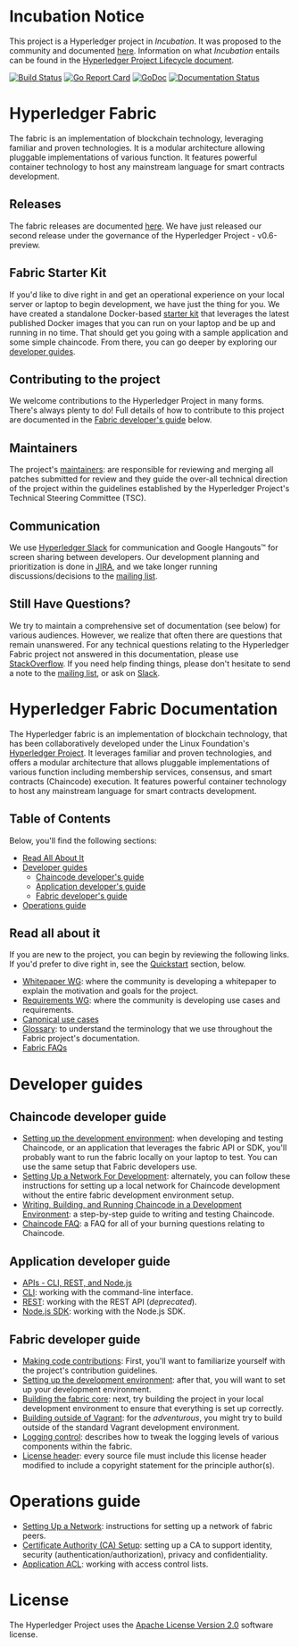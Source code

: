 # Incubation Notice

This project is a Hyperledger project in _Incubation_. It was proposed to the
community and documented [here](https://goo.gl/RYQZ5N). Information on what
_Incubation_ entails can be found in the [Hyperledger Project Lifecycle
document](https://goo.gl/4edNRc).

[![Build Status](https://jenkins.hyperledger.org/buildStatus/icon?job=fabric-merge-x86_64)](https://jenkins.hyperledger.org/view/fabric/job/fabric-merge-x86_64/)
[![Go Report Card](https://goreportcard.com/badge/github.com/hyperledger/fabric)](https://goreportcard.com/report/github.com/hyperledger/fabric)
[![GoDoc](https://godoc.org/github.com/hyperledger/fabric?status.svg)](https://godoc.org/github.com/hyperledger/fabric)
[![Documentation Status](https://readthedocs.org/projects/hyperledger-fabric/badge/?version=latest)](http://hyperledger-fabric.readthedocs.io/en/latest/?badge=latest)

# Hyperledger Fabric

The fabric is an implementation of blockchain technology, leveraging familiar
and proven technologies. It is a modular architecture allowing pluggable
implementations of various function. It features powerful container technology
to host any mainstream language for smart contracts development.

## Releases

The fabric releases are documented [here](releases.md). We have just
released our second release under the governance of the Hyperledger Project -
v0.6-preview.

## Fabric Starter Kit

If you'd like to dive right in and get an operational experience on your local
server or laptop to begin development, we have just the thing for you. We have
created a standalone Docker-based [starter kit](starter/fabric-starter-kit.md)
that leverages the latest published Docker images that you can run on your
laptop and be up and running in no time. That should get you going with a
sample application and some simple chaincode. From there, you can go deeper
by exploring our [developer guides](#developer-guides).

## Contributing to the project

We welcome contributions to the Hyperledger Project in many forms. There's
always plenty to do! Full details of how to contribute to this project are
documented in the [Fabric developer's guide](#fabric-developer-guide) below.

## Maintainers

The project's [maintainers](MAINTAINERS.md): are responsible for reviewing and
merging all patches submitted for review and they guide the over-all technical
direction of the project within the guidelines established by the Hyperledger
Project's Technical Steering Committee (TSC).

## Communication <a name="communication"></a>

We use [Hyperledger Slack](https://slack.hyperledger.org/) for communication and
Google Hangouts&trade; for screen sharing between developers. Our development
planning and prioritization is done in [JIRA](https://jira.hyperledger.org),
and we take longer running discussions/decisions to the
[mailing list](http://lists.hyperledger.org/mailman/listinfo/hyperledger-fabric).

## Still Have Questions?
We try to maintain a comprehensive set of documentation (see below) for various audiences.
However, we realize that often there are questions that remain unanswered. For
any technical questions relating to the Hyperledger Fabric project not answered
in this documentation, please use
[StackOverflow](http://stackoverflow.com/questions/tagged/hyperledger). If you
need help finding things, please don't hesitate to send a note to the
[mailing list](http://lists.hyperledger.org/mailman/listinfo/hyperledger-fabric),
or ask on [Slack]((https://slack.hyperledger.org/)).

# Hyperledger Fabric Documentation

The Hyperledger fabric is an implementation of blockchain technology, that has
been collaboratively developed under the Linux Foundation's
[Hyperledger Project](http://hyperledger.org). It leverages familiar and
proven technologies, and offers a modular architecture
that allows pluggable implementations of various function including membership
services, consensus, and smart contracts (Chaincode) execution. It features
powerful container technology to host any mainstream language for smart
contracts development.

## Table of Contents

Below, you'll find the following sections:

* [Read All About It](#read-all-about-it)
* [Developer guides](#developer-guides)
    * [Chaincode developer's guide](#chaincode-developer-guide)
    * [Application developer's guide](#application-developer-guide)
    * [Fabric developer's guide](#fabric-developer-guide)
* [Operations guide](#operations-guide)

## Read all about it

If you are new to the project, you can begin by reviewing the following links.
If you'd prefer to dive right in, see the
[Quickstart](#quickstart-documentation) section, below.

- [Whitepaper WG](https://github.com/hyperledger/hyperledger/wiki/Whitepaper-WG):
where the community is developing a whitepaper to explain the motivation and
goals for the project.
- [Requirements WG](https://github.com/hyperledger/hyperledger/wiki/Requirements-WG):
where the community is developing use cases and requirements.
- [Canonical use cases](biz/usecases.md)
- [Glossary](glossary.md): to understand the terminology that we use throughout
the Fabric project's documentation.
- [Fabric FAQs](https://github.com/hyperledger/fabric/tree/master/docs/FAQ)

# Developer guides

## Chaincode developer guide

- [Setting up the development environment](dev-setup/devenv.md): when developing
and testing Chaincode, or an application that leverages the fabric API or SDK,
you'll probably want to run the fabric locally on your laptop to test. You can
use the same setup that Fabric developers use.
- [Setting Up a Network For Development](Setup/Network-setup.md): alternately, you
can follow these instructions for setting up a local network for Chaincode
development without the entire fabric development environment setup.
- [Writing, Building, and Running Chaincode in a Development
Environment](Setup/Chaincode-setup.md): a step-by-step guide to writing and
testing Chaincode.
- [Chaincode FAQ](FAQ/chaincode_FAQ.md): a FAQ for all of your burning questions
relating to Chaincode.

## Application developer guide

- [APIs - CLI, REST, and Node.js](API/CoreAPI.md)
- [CLI](API/CoreAPI.md#cli): working with the command-line interface.
- [REST](API/CoreAPI.md#rest-api): working with the REST API (*deprecated*).
- [Node.js SDK](nodeSDK/node-sdk-guide.md): working with the Node.js SDK.

## Fabric developer guide

- [Making code contributions](CONTRIBUTING.md): First, you'll want to familiarize
     yourself with the project's contribution guidelines.
- [Setting up the development environment](dev-setup/devenv.md): after that, you
     will want to set up your development environment.
- [Building the fabric core](dev-setup/build.md): next, try building the project
     in your local development environment to ensure that everything is set up
     correctly.
- [Building outside of Vagrant](dev-setup/build.md#building-outside-of-vagrant):
     for the *adventurous*, you might try to build outside of the standard Vagrant
     development environment.
- [Logging control](Setup/logging-control.md): describes how to tweak the logging
     levels of various components within the fabric.
- [License header](dev-setup/headers.txt): every source file must include this
     license header modified to include a copyright statement for the principle
     author(s).

# Operations guide

- [Setting Up a Network](Setup/Network-setup.md): instructions for setting up a
      network of fabric peers.
- [Certificate Authority (CA) Setup](Setup/ca-setup.md): setting up a CA to
      support identity, security (authentication/authorization), privacy and
      confidentiality.
- [Application ACL](tech/application-ACL.md): working with access control lists.

# License <a name="license"></a>
The Hyperledger Project uses the [Apache License Version 2.0](LICENSE) software
license.
